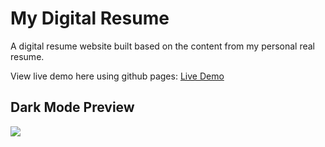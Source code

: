 # My Digital Resume

A digital resume website built based on the content from my personal real resume.

View live demo here using github pages: [Live Demo](https://joerkul.github.io/resume/)

## Dark Mode Preview

<img src="assets\images\dark mode preview.PNG">
